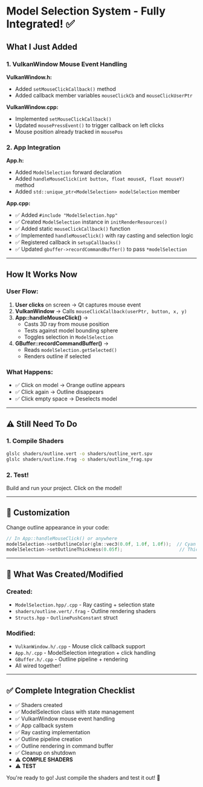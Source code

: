 # Model Selection System - Fully Integrated! ✅

## What I Just Added

### **1. VulkanWindow Mouse Event Handling**

**VulkanWindow.h:**
- Added `setMouseClickCallback()` method
- Added callback member variables `mouseClickCb` and `mouseClickUserPtr`

**VulkanWindow.cpp:**
- Implemented `setMouseClickCallback()`
- Updated `mousePressEvent()` to trigger callback on left clicks
- Mouse position already tracked in `mousePos`

### **2. App Integration**

**App.h:**
- Added `ModelSelection` forward declaration
- Added `handleMouseClick(int button, float mouseX, float mouseY)` method
- Added `std::unique_ptr<ModelSelection> modelSelection` member

**App.cpp:**
- ✅ Added `#include "ModelSelection.hpp"`
- ✅ Created `ModelSelection` instance in `initRenderResources()`
- ✅ Added static `mouseClickCallback()` function
- ✅ Implemented `handleMouseClick()` with ray casting and selection logic
- ✅ Registered callback in `setupCallbacks()`
- ✅ Updated `gbuffer->recordCommandBuffer()` to pass `*modelSelection`

---

## How It Works Now

### **User Flow:**
1. **User clicks** on screen → Qt captures mouse event
2. **VulkanWindow** → Calls `mouseClickCallback(userPtr, button, x, y)`
3. **App::handleMouseClick()** → 
   - Casts 3D ray from mouse position
   - Tests against model bounding sphere
   - Toggles selection in `ModelSelection`
4. **GBuffer::recordCommandBuffer()** → 
   - Reads `modelSelection.getSelected()`
   - Renders outline if selected

### **What Happens:**
- ✅ Click on model → Orange outline appears
- ✅ Click again → Outline disappears
- ✅ Click empty space → Deselects model

---

## ⚠️ Still Need To Do

### **1. Compile Shaders**
```bash
glslc shaders/outline.vert -o shaders/outline_vert.spv
glslc shaders/outline.frag -o shaders/outline_frag.spv
```

### **2. Test!**
Build and run your project. Click on the model!

---

## 🎨 Customization

Change outline appearance in your code:
```cpp
// In App::handleMouseClick() or anywhere
modelSelection->setOutlineColor(glm::vec3(0.0f, 1.0f, 1.0f));  // Cyan
modelSelection->setOutlineThickness(0.05f);                     // Thicker
```

---

## 📝 What Was Created/Modified

### Created:
- `ModelSelection.hpp/.cpp` - Ray casting + selection state
- `shaders/outline.vert/.frag` - Outline rendering shaders
- `Structs.hpp` - `OutlinePushConstant` struct

### Modified:
- `VulkanWindow.h/.cpp` - Mouse click callback support
- `App.h/.cpp` - ModelSelection integration + click handling
- `GBuffer.h/.cpp` - Outline pipeline + rendering
- All wired together!

---

## ✅ Complete Integration Checklist

- ✅ Shaders created
- ✅ ModelSelection class with state management
- ✅ VulkanWindow mouse event handling
- ✅ App callback system
- ✅ Ray casting implementation
- ✅ Outline pipeline creation
- ✅ Outline rendering in command buffer
- ✅ Cleanup on shutdown
- ⚠️ **COMPILE SHADERS**
- ⚠️ **TEST**

You're ready to go! Just compile the shaders and test it out! 🎉
